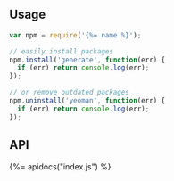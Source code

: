 ## Usage

```js
var npm = require('{%= name %}');

// easily install packages
npm.install('generate', function(err) {
  if (err) return console.log(err);
});

// or remove outdated packages
npm.uninstall('yeoman', function(err) {
  if (err) return console.log(err);
});
```

## API
{%= apidocs("index.js") %}
